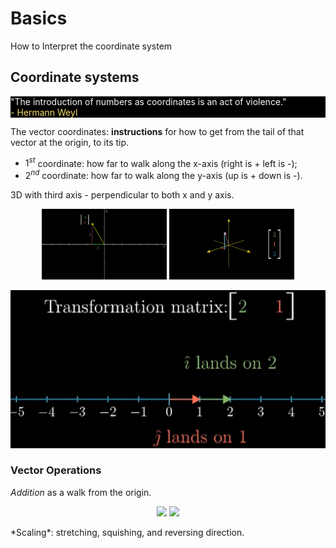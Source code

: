 # Basics
How to Interpret the coordinate system
## Coordinate systems
<div style = "background-color:black">
<span style="color:#F8F9F9">"The introduction of numbers as coordinates is an act of violence." </span> <br>
<span style="color:#F7DC6F"> - Hermann Weyl</span>
</div>

The vector coordinates: **instructions** for how to get from the tail of that vector at the origin, to its tip.
- $1^{st}$ coordinate: how far to walk along the x-axis (right is + left is -);
- $2^{nd}$ coordinate: how far to walk along the y-axis (up is + down is -).

3D with third axis - perpendicular to both x and y axis. 
<p align="center">
<img src="../../../../images/math/linAlg/essence/vector_instructions.svg" width =200/>
<img src="../../../../images/math/linAlg/essence/3D_vector.png" width =200/>
</p>

![](../../../../images/math/linAlg/essence/12_matrix.png)

###  Vector Operations
*Addition* as a walk from the origin.
<p align="center">
<img src="/assets/image/linAlg/essence/walk_path.svg" width =400/>
<img src="/assets/image/linAlg/essence/vector_addition_numerical.svg" width =400/>
</p>
*Scaling*: stretching, squishing, and reversing direction.
